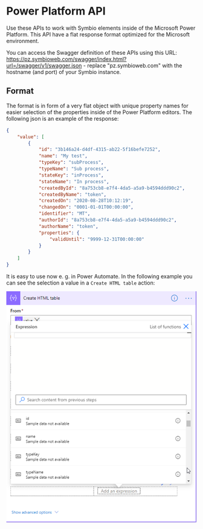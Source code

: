 # Power Platform API

Use these APIs to work with Symbio elements inside of the Microsoft Power Platform. This API have a flat response format optimized for the Microsoft environment.

You can access the Swagger definition of these APIs using this URL: https://pz.symbioweb.com/swagger/index.html?url=/swagger/v1/swagger.json - replace "pz.symbioweb.com" with the hostname (and port) of your Symbio instance.

## Format

The format is in form of a very flat object with unique property names for easier selection of the properties inside of the Power Platform editors. The following json is an example of the response:

````json
{
    "value": [
        {
            "id": "3b146a24-d4df-4315-ab22-5f16befe7252",
            "name": "My test",
            "typeKey": "subProcess",
            "typeName": "Sub process",
            "stateKey": "inProcess",
            "stateName": "In process",
            "createdById": "8a753cb8-e7f4-4da5-a5a9-b4594ddd90c2",
            "createdByName": "token",
            "createdOn": "2020-08-28T10:12:19",
            "changedOn": "0001-01-01T00:00:00",
            "identifier": "MT",
            "authorId": "8a753cb8-e7f4-4da5-a5a9-b4594ddd90c2",
            "authorName": "token",
            "properties": {
                "validUntil": "9999-12-31T00:00:00"
            }
        }
    ]
}
````

It is easy to use now e. g. in Power Automate. In the following example you can see the selection a value in a `Create HTML table` action:

![Power Automate Flow](../../media/power-automate-flow.png)
